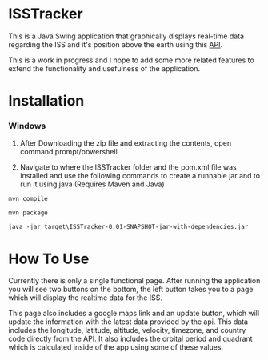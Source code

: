 # ISSTracker
  This is a Java Swing application that graphically displays real-time data regarding the ISS and it's position above the earth using this [API](https://wheretheiss.at/w/developer). 
  
  This is a work in progress and I hope to add some more related features to extend the functionality and usefulness of the application.
  

# Installation
### Windows
  1. After Downloading the zip file and extracting the contents, open command prompt/powershell

  2. Navigate to where the ISSTracker folder and the pom.xml file was installed and use the following commands to create a runnable jar and to run it using java (Requires Maven and Java)

  ```
  mvn compile
  
  mvn package
  
  java -jar target\ISSTracker-0.01-SNAPSHOT-jar-with-dependencies.jar
  ```

# How To Use

  Currently there is only a single functional page. After running the application you will see two buttons on the bottom, the left button takes you to a page which will display the realtime data for the ISS. 
  
  This page also includes a google maps link and an update button, which will update the information with the latest data provided by the api. This data includes the longitude, latitude, altitude, velocity, timezone, and country code directly from the API. It also includes the orbital period and quadrant which is calculated inside of the app using some of these values.
  
